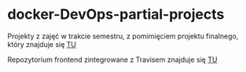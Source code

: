 # docker-DevOps-partial-projects

Projekty z zajęć w trakcie semestru, z pomimięciem projektu finalnego, który znajduje się [TU](https://github.com/gnapiorkowski/docker-DevOps)

Repozytorium frontend zintegrowane z Travisem znajduje się [TU](https://github.com/gnapiorkowski/docker-my-frontend)

